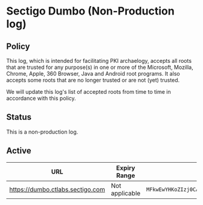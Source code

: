 # Sectigo Dumbo (Non-Production log)

## Policy

This log, which is intended for facilitating PKI archaelogy, accepts all roots that are trusted for any purpose(s) in one or more of the Microsoft, Mozilla, Chrome, Apple, 360 Browser, Java and Android root programs. It also accepts some roots that are no longer trusted or are not (yet) trusted.

We will update this log's list of accepted roots from time to time in accordance with this policy.

## Status

This is a non-production log.

## Active

| URL | Expiry Range | Public Key (base64) |
|-----|--------------|---------------------|
| https://dumbo.ctlabs.sectigo.com | Not applicable | `MFkwEwYHKoZIzj0CAQYIKoZIzj0DAQcDQgAEpb+NLT3zUoc4PAWOpxkkvEH24RKv0dn5QanhKK8Ap7ORfcMxhdWX6h21ZppbyVQ+6hA/pkXNBBGyEpi16VyAQA==` |
